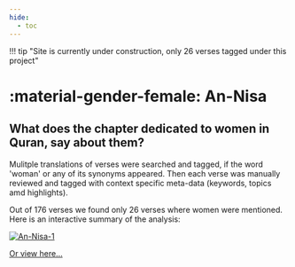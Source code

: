 ```yaml
---
hide:
  - toc
---
```

!!! tip "Site is currently under construction, only 26 verses tagged under this project"
# :material-gender-female: An-Nisa

## What does the chapter dedicated to women in Quran, say about them?

Mulitple translations of verses were searched and tagged, if the word 'woman' or any of its synonyms appeared.  Then each verse was manually reviewed and tagged with context specific meta-data (keywords, topics amd highlights).

Out of 176 verses we found only 26 verses where women were mentioned.  Here is an interactive summary of the analysis:

<div class='tableauPlaceholder' id='viz1664935614062' style='position: relative'><noscript><a href='#'><img alt='An-Nisa-1 ' src='https:&#47;&#47;public.tableau.com&#47;static&#47;images&#47;An&#47;AnNisa&#47;An-Nisa-1&#47;1_rss.png' style='border: none' /></a></noscript><object class='tableauViz'  style='display:none;'><param name='host_url' value='https%3A%2F%2Fpublic.tableau.com%2F' /> <param name='embed_code_version' value='3' /> <param name='site_root' value='' /><param name='name' value='AnNisa&#47;An-Nisa-1' /><param name='tabs' value='no' /><param name='toolbar' value='yes' /><param name='static_image' value='https:&#47;&#47;public.tableau.com&#47;static&#47;images&#47;An&#47;AnNisa&#47;An-Nisa-1&#47;1.png' /> <param name='animate_transition' value='yes' /><param name='display_static_image' value='yes' /><param name='display_spinner' value='yes' /><param name='display_overlay' value='yes' /><param name='display_count' value='yes' /><param name='language' value='en-US' /><param name='filter' value='publish=yes' /></object></div> <script type='text/javascript'>  var divElement = document.getElementById('viz1664935614062');  var vizElement = divElement.getElementsByTagName('object')[0];  if ( divElement.offsetWidth > 800 ) { vizElement.style.minWidth='600px';vizElement.style.maxWidth='860px';vizElement.style.width='100%';vizElement.style.minHeight='627px';vizElement.style.maxHeight='887px';vizElement.style.height=(divElement.offsetWidth*0.75)+'px';} else if ( divElement.offsetWidth > 500 ) { vizElement.style.minWidth='600px';vizElement.style.maxWidth='860px';vizElement.style.width='100%';vizElement.style.minHeight='627px';vizElement.style.maxHeight='887px';vizElement.style.height=(divElement.offsetWidth*0.75)+'px';} else { vizElement.style.width='100%';vizElement.style.height=(divElement.offsetWidth*1.77)+'px';}var scriptElement = document.createElement('script');  scriptElement.src = 'https://public.tableau.com/javascripts/api/viz_v1.js';  vizElement.parentNode.insertBefore(scriptElement, vizElement); </script>

[Or view here...](https://public.tableau.com/views/AnNisa/An-Nisa-1?:language=en-US&publish=yes&:display_count=n&:origin=viz_share_link)
